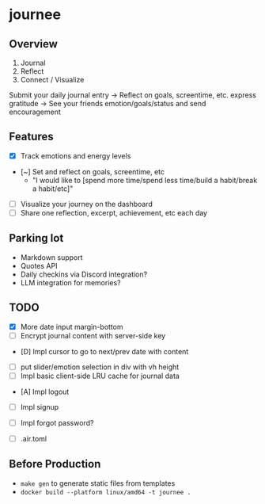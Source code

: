 # journee

## Overview
1. Journal
2. Reflect
3. Connect / Visualize

Submit your daily journal entry -> Reflect on goals, screentime, etc. express gratitude -> See your friends emotion/goals/status and send encouragement

## Features
- [x] Track emotions and energy levels
- [~] Set and reflect on goals, screentime, etc
  - "I would like to [spend more time/spend less time/build a habit/break a habit/etc]"
- [ ] Visualize your journey on the dashboard
- [ ] Share one reflection, excerpt, achievement, etc each day

## Parking lot
- Markdown support
- Quotes API
- Daily checkins via Discord integration?
- LLM integration for memories?

## TODO
- [x] More date input margin-bottom
- [ ] Encrypt journal content with server-side key
- [D] Impl cursor to go to next/prev date with content
- [ ] put slider/emotion selection in div with vh height
- [ ] Impl basic client-side LRU cache for journal data
- [A] Impl logout
- [ ] Impl signup

- [ ] Impl forgot password?
- [ ] .air.toml

## Before Production
- `make gen` to generate static files from templates
- `docker build --platform linux/amd64 -t journee .`
